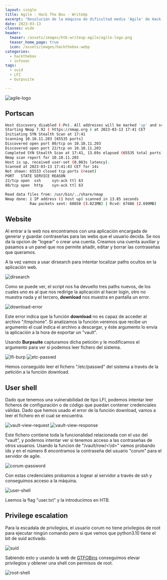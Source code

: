 ```yaml
---
layout: single
title: Agile - Hack The Box - WriteUp
excerpt: "Resolución de la máquina de dificultad media 'Agile' de Hack the Box"
date: 2023-03-13
classes: wide
header:
  teaser: /assets/images/htb-writeup-agile/agile-logo.png
  teaser_home_page: true
  icon: /assets/images/hackthebox.webp
categories:
  - hackthebox
  - infosec
tags:  
  - suid
  - LFI
  - burpsuite

---
```


![agile-logo](/assets/images/htb-writeup-agile/agile-logo.png)

## Portscan

```bash
Host discovery disabled (-Pn). All addresses will be marked 'up' and scan times may be slower.
Starting Nmap 7.92 ( https://nmap.org ) at 2023-03-13 17:41 CET
Initiating SYN Stealth Scan at 17:41
Scanning 10.10.11.203 [65535 ports]
Discovered open port 80/tcp on 10.10.11.203
Discovered open port 22/tcp on 10.10.11.203
Completed SYN Stealth Scan at 17:41, 13.69s elapsed (65535 total ports)
Nmap scan report for 10.10.11.203
Host is up, received user-set (0.063s latency).
Scanned at 2023-03-13 17:41:43 CET for 14s
Not shown: 65533 closed tcp ports (reset)
PORT   STATE SERVICE REASON
22/tcp open  ssh     syn-ack ttl 63
80/tcp open  http    syn-ack ttl 63

Read data files from: /usr/bin/../share/nmap
Nmap done: 1 IP address (1 host up) scanned in 13.85 seconds
           Raw packets sent: 68650 (3.021MB) | Rcvd: 67486 (2.699MB)
```

## Website

Al entrar a la web nos encontramos con una aplicación encargada de generar y guardar contraseñas para las webs que el usuario decida. Se nos da la opcion de "logear" o crear una cuenta. Creamos una cuenta auxiliar y pasamos a un panel que nos permite añadir, editar y borrar las contraseñas que queramos.

A la vez vamos a usar dirsearch para intentar localizar paths ocultos en la aplicación web.

![dirsearch](/assets/images/htb-writeup-agile/dirsearch.png)

Como se puede ver, el script nos ha devuelto tres paths nuevos, de los cuales uno es al que nos redirige la aplicación al hacer login, otro no muestra nada y el tercero, **download** nos muestra en pantalla un error.

![download-error](/assets/images/htb-writeup-agile/download-error.png)

Este error indica que la función **download** no es capaz de acceder al archivo "/tmp/none". Si analizamos la función veremos que recibe un argumento el cual indica el archivo a descargar, y éste argumento lo envía la aplicación a la hora de exportar un "vault".

Usando **Burpsuite** capturamos dicha petición y le modificamos el argumento para ver si podemos leer fichero del sistema.

![lfi-burp](/assets/images/htb-writeup-agile/lfi-burp.png)
![etc-passwd](/assets/images/htb-writeup-agile/etc-passwd.png)

Hemos conseguido leer el fichero "/etc/passwd" del sistema a través de la petición a la función download.

## User shell

Dado que tenemos una vulnerabilidad de tipo LFI, podemos intentar leer ficheros de configuración o de código que puedan contener credenciales válidas. Dado que hemos usado el error de la función download, vamos a leer el fichero en el cual se encuentra.

![vault-view-request](/assets/images/htb-writeup-agile/vault-view-request.png)
![vault-view-response](/assets/images/htb-writeup-agile/vault-view-response.png)

Este fichero contiene toda la funcionalidad relacionada con el uso del "vault", y podemos intentar ver si tenemos acceso a las contraseñas de otros usuarios. Usando la funcion de "/vault/row/<\id>" vamos probando ids y en el número 8 encontramos la contraseña del usuario "corum" para el servidor de agile.

![corum-password](/assets/images/htb-writeup-agile/corum-password.png)

Con estas credenciales probamos a logear al servidor a través de ssh y conseguimos acceso a la máquina.

![user-shell](/assets/images/htb-writeup-agile/user-shell.png)

Leemos la flag "user.txt" y la introducimos en HTB.

## Privilege escalation

Para la escadala de privilegios, el usuario corum no tiene privilegios de root para ejecutar ningún comando pero sí que vemos que python3.10 tiene el bit de suid activado.

![suid](/assets/images/htb-writeup-agile/suid.png)

Sabiendo esto y usando la web de [GTFOBins](https://gtfobins.github.io/gtfobins/python/#suid) conseguimos elevar privilegios y obtener una shell con permisos de root.

![root-shell](/assets/images/htb-writeup-agile/root-shell.png)
